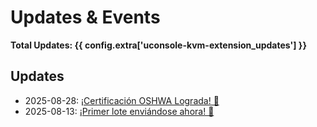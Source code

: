 # Updates & Events

**Total Updates: {{ config.extra['uconsole-kvm-extension_updates'] }}**

## Updates

- 2025-08-28: [¡Certificación OSHWA Lograda! 🎉](2025-08-28-oshwa-certification.es.md)
- 2025-08-13: [¡Primer lote enviándose ahora! 🚚](2025-08-13-first-batch-shipping.es.md)

